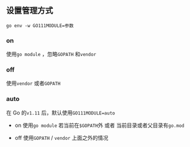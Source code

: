 ##  设置管理方式
```shell
go env -w GO111MODULE=参数
```

###   on 
使用`go module` ，忽略`GOPATH` 和`vendor` 



###   off 
使用`vendor` 或者`GOPATH` 



###   auto 
在 Go 的`v1.11` 后，默认使用`GO111MODULE=auto` 

* on
使用`go module` 
若当前在`$GOPATH`外 或者 当前目录或者父目录有`go.mod`

* off
使用`GOPATH` / `vendor` 
上面之外的情况
